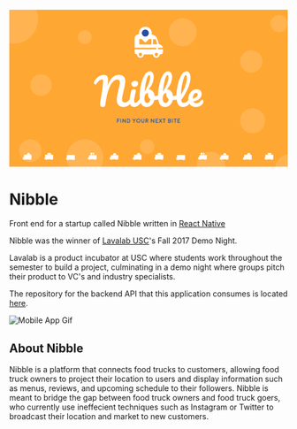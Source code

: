![Front Page](https://github.com/cchyung/nibble/blob/master/media/front-page.png)

# Nibble
Front end for a startup called Nibble written in [React Native](https://github.com/facebook/react-native)

Nibble was the winner of [Lavalab USC](http://usclavalab.org/)'s Fall 2017 Demo Night.  

Lavalab is a product incubator at USC where students work throughout the semester to build a project, culminating in a demo night where groups pitch their product to VC's and industry specialists.

The repository for the backend API that this application consumes is located [here](https://github.com/cchyung/nibble-backend).

![Mobile App Gif](https://github.com/cchyung/nibble/blob/master/media/customer-flow.gif)

## About Nibble
Nibble is a platform that connects food trucks to customers, allowing food truck owners to project their location to users and display information such as menus, reviews, and upcoming schedule to their followers. Nibble is meant to bridge the gap between food truck owners and food truck goers, who currently use ineffecient techniques such as Instagram or Twitter to broadcast their location and market to new customers.
